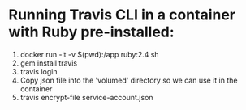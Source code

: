 # Running Travis CLI in a container with Ruby pre-installed:

1. docker run -it -v $(pwd):/app ruby:2.4 sh
2. gem install travis
3. travis login
4. Copy json file into the 'volumed' directory so we can use it in the container
5. travis encrypt-file service-account.json

